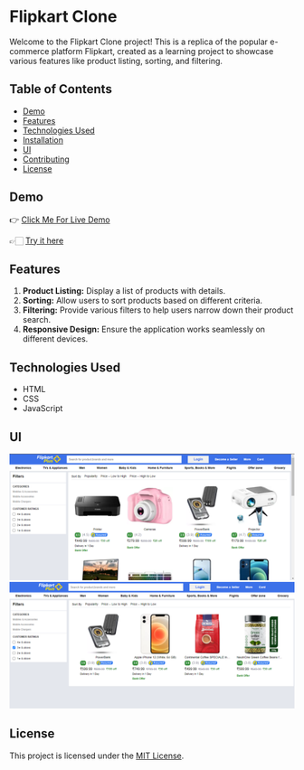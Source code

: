 # Flipkart Clone

Welcome to the Flipkart Clone project! This is a replica of the popular e-commerce platform Flipkart, created as a learning project to showcase various features like product listing, sorting, and filtering.

## Table of Contents
- [Demo](#demo)
- [Features](#features)
- [Technologies Used](#technologies-used)
- [Installation](#installation)
- [UI](#ui)
- [Contributing](#contributing)
- [License](#license)

## Demo
👉 [Click Me For Live Demo]()

👉🏻 [Try it here](https://mishra06.github.io/GEEKATHON_TEAM_10/Flipkart_page_by-sonu_kumar/)

## Features
1. **Product Listing:** Display a list of products with details.
2. **Sorting:** Allow users to sort products based on different criteria.
3. **Filtering:** Provide various filters to help users narrow down their product search.
4. **Responsive Design:** Ensure the application works seamlessly on different devices.

## Technologies Used
- HTML
- CSS
- JavaScript



## UI
![image](image.png)
![image](image-1.png)


## License
This project is licensed under the [MIT License](LICENSE).
